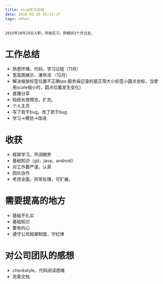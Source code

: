 ```yaml
---
title: nice实习总结
date: 2016-01-26 15:11:27
tags: other
---
```

    2015年10月25日入职，开始实习，转眼间3个月过去，
# 工作总结
- 熟悉环境、代码，学习过程（11月）
- 宽高图展示、瀑布流 （12月）
- 解决缩放标签位置不正确(ps:服务端记录的是正常大小标签小圆点坐标，当使用scale缩小时，圆点位置发生变化)
- 直播分享
- 贴纸长按预览，扩充。
- 个人主页
- 写了若干bug，改了若干bug
- 学习->模仿->改进
<!-- more -->
# 收获
- 框架学习，开阔眼界
- 基础知识（git，java，android）
- 对工作要严谨、认真
- 团队协作
- 考虑全面，异常处理，可扩展。


# 需要提高的地方
- 基础不扎实
- 基础知识
- 要有内心
- 遵守公司规章制度，守纪律

# 对公司团队的感想
- checkstyle，代码阅读困难
- 完善文档